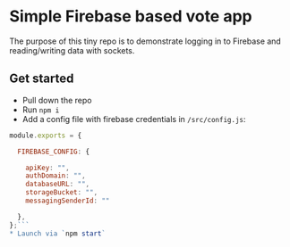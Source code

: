 # Simple Firebase based vote app

The purpose of this tiny repo is to demonstrate logging in to Firebase and reading/writing data with sockets.

## Get started

* Pull down the repo
* Run `npm i`
* Add a config file with firebase credentials in `/src/config.js`:

```javascript
module.exports = {

  FIREBASE_CONFIG: {

    apiKey: "",
    authDomain: "",
    databaseURL: "",
    storageBucket: "",
    messagingSenderId: ""

  },
};```
* Launch via `npm start`

